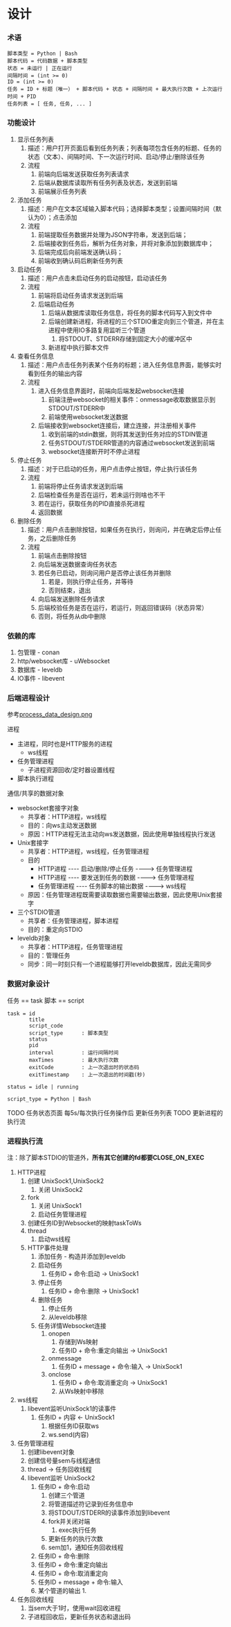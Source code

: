 
# 设计

### 术语

```
脚本类型 = Python | Bash
脚本代码 = 代码数据 + 脚本类型
状态 = 未运行 | 正在运行
间隔时间 = (int >= 0)
ID = (int >= 0)
任务 = ID + 标题（唯一） + 脚本代码 + 状态 + 间隔时间 + 最大执行次数 + 上次运行时间 + PID
任务列表 = [ 任务, 任务, ... ]
```

### 功能设计
1. 显示任务列表
   1. 描述：用户打开页面后看到任务列表；列表每项包含任务的标题、任务的状态（文本）、间隔时间、下一次运行时间、启动/停止/删除该任务
   2. 流程
      1. 前端向后端发送获取任务列表请求
      2. 后端从数据库读取所有任务列表及状态，发送到前端
      3. 前端展示任务列表
2. 添加任务
   1. 描述：用户在文本区域输入脚本代码；选择脚本类型；设置间隔时间（默认为0）；点击添加
   2. 流程
      1. 前端提取任务数据并处理为JSON字符串，发送到后端；
      2. 后端接收到任务后，解析为任务对象，并将对象添加到数据库中；
      3. 后端完成后向前端发送确认码；
      4. 前端收到确认码后刷新任务列表
3. 启动任务
   1. 描述：用户点击未启动任务的启动按钮，启动该任务
   2. 流程
      1. 前端将启动任务请求发送到后端
      2. 后端启动任务
         1. 后端从数据库读取任务信息，将任务的脚本代码写入到文件中
         2. 后端创建新进程，将进程的三个STDIO重定向到三个管道，并在主进程中使用IO多路复用监听三个管道
            1. 将STDOUT、STDERR存储到固定大小的缓冲区中
         3. 新进程中执行脚本文件
4. 查看任务信息
   1. 描述：用户点击任务列表某个任务的标题；进入任务信息界面，能够实时看到任务的输出内容
   2. 流程
      1. 进入任务信息界面时，前端向后端发起websocket连接
         1. 前端注册websocket的相关事件：onmessage收取数据显示到STDOUT/STDERR中
         2. 前端使用websocket发送数据
      2. 后端接收到websocket连接后，建立连接，并注册相关事件
         1. 收到前端的stdin数据，则将其发送到任务对应的STDIN管道
         2. 任务STDOUT/STDERR管道的内容通过websocket发送到前端
         3. websocket连接断开时不停止进程
5. 停止任务
   1. 描述：对于已启动的任务，用户点击停止按钮，停止执行该任务
   2. 流程
      1. 前端将停止任务请求发送到后端
      2. 后端检查任务是否在运行，若未运行则啥也不干
      3. 若在运行，获取任务的PID直接杀死进程
      4. 返回数据
6. 删除任务
   1. 描述：用户点击删除按钮，如果任务在执行，则询问，并在确定后停止任务，之后删除任务
   2. 流程
      1. 前端点击删除按钮
      2. 向后端发送数据查询任务状态
      3. 若任务已启动，则询问用户是否停止该任务并删除
         1. 若是，则执行停止任务，并等待
         2. 否则结束，退出
      4. 向后端发送删除任务请求
      5. 后端校验任务是否在运行，若运行，则返回错误码（状态异常）
      6. 否则，将任务从db中删除

### 依赖的库

1. 包管理 - conan
2. http/websocket库 - uWebsocket
3. 数据库 - leveldb
4. IO事件 - libevent

### 后端进程设计

参考[process_data_design.png](misc/process_data_design.png)

进程

- 主进程，同时也是HTTP服务的进程
  - ws线程
- 任务管理进程
  - 子进程资源回收/定时器设置线程
- 脚本执行进程

通信/共享的数据对象

- websocket套接字对象
  - 共享者：HTTP进程，ws线程
  - 目的：向ws主动发送数据
  - 原因：HTTP进程无法主动向ws发送数据，因此使用单独线程执行发送
- Unix套接字
  - 共享者：HTTP进程，ws线程，任务管理进程
  - 目的
    - HTTP进程 ---- 启动/删除/停止任务 ----> 任务管理进程
    - HTTP进程 ---- 要发送到任务的数据 ----> 任务管理进程
    - 任务管理进程 ---- 任务脚本的输出数据 ----> ws线程
  - 原因：任务管理进程既需要读取数据也需要输出数据，因此使用Unix套接字
- 三个STDIO管道
  - 共享者：任务管理进程，脚本进程
  - 目的：重定向STDIO
- leveldb对象
  - 共享者：HTTP进程，任务管理进程
  - 目的：管理任务
  - 同步：同一时刻只有一个进程能够打开leveldb数据库，因此无需同步

### 数据对象设计

任务 == task
脚本 == script

```
task = id
       title
       script_code
       script_type      : 脚本类型
       status
       pid
       interval         : 运行间隔时间
       maxTimes         : 最大执行次数
       exitCode         : 上一次退出时的状态码
       exitTimestamp    : 上一次退出的时间戳(秒)

status = idle | running

script_type = Python | Bash

```

TODO 任务状态页面 每5s/每次执行任务操作后 更新任务列表
TODO 更新进程的执行流

### 进程执行流

注：除了脚本STDIO的管道外，**所有其它创建的fd都要CLOSE_ON_EXEC**

1. HTTP进程
   1. 创建 UnixSock1,UnixSock2
      1. 关闭 UnixSock2
   2. fork
      1. 关闭 UnixSock1
      2. 启动任务管理进程
   3. 创建任务ID到Websocket的映射taskToWs
   4. thread
      1. 启动ws线程
   5. HTTP事件处理
      1. 添加任务 - 构造并添加到leveldb
      2. 启动任务
         1. 任务ID + 命令:启动 -> UnixSock1
      3. 停止任务
         1. 任务ID + 命令:删除 -> UnixSock1
      4. 删除任务
         1. 停止任务
         2. 从leveldb移除
      5. 任务详情Websocket连接
         1. onopen
            1. 存储到Ws映射
            2. 任务ID + 命令:重定向输出 -> UnixSock1
         2. onmessage
            1. 任务ID + message + 命令:输入 -> UnixSock1
         3. onclose
            1. 任务ID + 命令:取消重定向 -> UnixSock1
            2. 从Ws映射中移除
2. ws线程
   1. libevent监听UnixSock1的读事件
      1. 任务ID + 内容 <- UnixSock1
         1. 根据任务ID获取ws
         2. ws.send(内容)
3. 任务管理进程
   1. 创建libevent对象
   2. 创建信号量sem与线程通信
   3. thread -> 任务回收线程
   4. libevent监听 UnixSock2
      1. 任务ID + 命令:启动
         1. 创建三个管道
         2. 将管道描述符记录到任务信息中
         3. 将STDOUT/STDERR的读事件添加到libevent
         4. fork并关闭对端
            1. exec执行任务
         5. 更新任务的执行次数
         6. sem加1，通知任务回收线程
      2. 任务ID + 命令:删除
      3. 任务ID + 命令:重定向输出
      4. 任务ID + 命令:取消重定向
      5. 任务ID + message + 命令:输入
      6. 某个管道的输出
         1. 
4. 任务回收线程
   1. 当sem大于1时，使用wait回收进程
   2. 子进程回收后，更新任务状态和退出码

